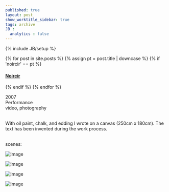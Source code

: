 ```yaml
---
published: true
layout: post
show_worktitle_sidebar: true
tags: archive
JB :
  analytics : false
---
```


{% include JB/setup %}


{% for post in site.posts %}
	{% assign pt = post.title | downcase %}
	{% if 'noircir' == pt %}
<h4><a href="{{ BASE_PATH }}{{ post.url }}">Noircir</a></h4>
	{% endif %}
{% endfor %}

<p>
2007<br />
Performance<br />
video, photography<br /><br />

With oil paint, chalk, and edding I wrote on a canvas (250cm x 180cm). The text has been invented during the work process.<br />
</p>

<p> <br />scenes:<br /></p>

<img src="{{ site.url }}/images/noircir1.jpg" alt="image">
<p></p>
<img src="{{ site.url }}/images/noircir2.jpg" alt="image">
<p></p>
<img src="{{ site.url }}/images/noircir3.jpg" alt="image">
<p></p>
<img src="{{ site.url }}/images/noircir4.jpg" alt="image">

